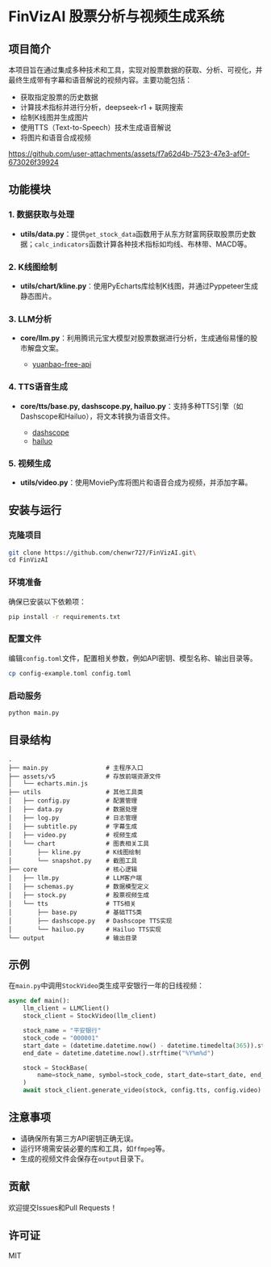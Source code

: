 # FinVizAI 股票分析与视频生成系统

## 项目简介
本项目旨在通过集成多种技术和工具，实现对股票数据的获取、分析、可视化，并最终生成带有字幕和语音解说的视频内容。主要功能包括：
- 获取指定股票的历史数据
- 计算技术指标并进行分析，deepseek-r1 + 联网搜索
- 绘制K线图并生成图片
- 使用TTS（Text-to-Speech）技术生成语音解说
- 将图片和语音合成视频

https://github.com/user-attachments/assets/f7a62d4b-7523-47e3-af0f-673026f39924

## 功能模块
### 1. 数据获取与处理
- **utils/data.py**：提供`get_stock_data`函数用于从东方财富网获取股票历史数据；`calc_indicators`函数计算各种技术指标如均线、布林带、MACD等。

### 2. K线图绘制
- **utils/chart/kline.py**：使用PyEcharts库绘制K线图，并通过Pyppeteer生成静态图片。

### 3. LLM分析
- **core/llm.py**：利用腾讯元宝大模型对股票数据进行分析，生成通俗易懂的股市解盘文案。

    - [yuanbao-free-api](https://github.com/chenwr727/yuanbao-free-api.git)

### 4. TTS语音生成
- **core/tts/base.py, dashscope.py, hailuo.py**：支持多种TTS引擎（如Dashscope和Hailuo），将文本转换为语音文件。

    - [dashscope](https://help.aliyun.com/zh/model-studio/developer-reference/cosyvoice-python-api)
    - [hailuo](https://github.com/LLM-Red-Team/minimax-free-api.git)

### 5. 视频生成
- **utils/video.py**：使用MoviePy库将图片和语音合成为视频，并添加字幕。

## 安装与运行

### 克隆项目
```bash
git clone https://github.com/chenwr727/FinVizAI.git\
cd FinVizAI
```

### 环境准备
确保已安装以下依赖项：
```bash
pip install -r requirements.txt
```

### 配置文件
编辑`config.toml`文件，配置相关参数，例如API密钥、模型名称、输出目录等。
```bash
cp config-example.toml config.toml
```

### 启动服务
```bash
python main.py
```

## 目录结构
```
.
├── main.py                # 主程序入口
├── assets/v5              # 存放前端资源文件
│   └── echarts.min.js
├── utils                  # 其他工具类
│   ├── config.py          # 配置管理
│   ├── data.py            # 数据处理
│   ├── log.py             # 日志管理
│   ├── subtitle.py        # 字幕生成
│   ├── video.py           # 视频生成
│   └── chart              # 图表相关工具
│       ├── kline.py       # K线图绘制
│       └── snapshot.py    # 截图工具
├── core                   # 核心逻辑
│   ├── llm.py             # LLM客户端
│   ├── schemas.py         # 数据模型定义
│   ├── stock.py           # 股票视频生成
│   └── tts                # TTS相关
│       ├── base.py        # 基础TTS类
│       ├── dashscope.py   # Dashscope TTS实现
│       └── hailuo.py      # Hailuo TTS实现
└── output                 # 输出目录
```

## 示例
在`main.py`中调用`StockVideo`类生成平安银行一年的日线视频：
```python
async def main():
    llm_client = LLMClient()
    stock_client = StockVideo(llm_client)

    stock_name = "平安银行"
    stock_code = "000001"
    start_date = (datetime.datetime.now() - datetime.timedelta(365)).strftime("%Y%m%d")
    end_date = datetime.datetime.now().strftime("%Y%m%d")

    stock = StockBase(
        name=stock_name, symbol=stock_code, start_date=start_date, end_date=end_date, adjust="qfq", period="daily"
    )
    await stock_client.generate_video(stock, config.tts, config.video)
```

## 注意事项
- 请确保所有第三方API密钥正确无误。
- 运行环境需安装必要的库和工具，如`ffmpeg`等。
- 生成的视频文件会保存在`output`目录下。

## 贡献
欢迎提交Issues和Pull Requests！

## 许可证
MIT